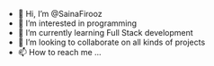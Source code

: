 - 👋 Hi, I’m @SainaFirooz
- 👀 I’m interested in programming
- 🌱 I’m currently learning Full Stack development
- 💞️ I’m looking to collaborate on all kinds of projects
- 📫 How to reach me ...

<!---
SainaFirooz/SainaFirooz is a ✨ special ✨ repository because its `README.md` (this file) appears on your GitHub profile.
You can click the Preview link to take a look at your changes.
--->
